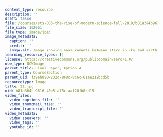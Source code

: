 ```yaml
---
content_type: resource
description: ''
draft: false
file: /courses/sts-003-the-rise-of-modern-science-fall-2010/b81a364b961640b5a75caaf20fb8cd15_22.jpg
file_size: 102061
file_type: image/jpeg
image_metadata:
  caption: ''
  credit: ''
  image-alt: Image showing measurements between stars in sky and Earth.
learning_resource_types: []
license: https://creativecommons.org/publicdomain/zero/1.0/
ocw_type: OCWImage
parent_title: Final Paper, Option A
parent_type: CourseSection
parent_uid: f39eb890-232d-888c-8c6c-61ae212bcd5b
resourcetype: Image
title: 22.jpg
uid: b81a364b-9616-40b5-a75c-aaf20fb8cd15
video_files:
  video_captions_file: ''
  video_thumbnail_file: ''
  video_transcript_file: ''
video_metadata:
  video_speakers: ''
  video_tags: ''
  youtube_id: ''
---
```

